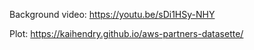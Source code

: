 Background video: https://youtu.be/sDi1HSy-NHY

Plot: https://kaihendry.github.io/aws-partners-datasette/